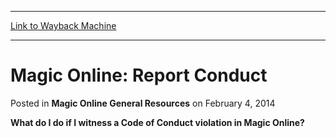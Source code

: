 
---
[Link to Wayback Machine](https://web.archive.org/web/20150123034717/http://magic.wizards.com/en/articles/archive/mtgo-general-resources/magic-online-report-conduct-2014-02-04)

[_metadata_:description]:- "What do I do if I witness a Code of Conduct violation in Magic Online?  If you witness or are subject to a violation of the Magic Online Code of Conduct, please first take a screenshot of the incident. You can find out how to take and attach screenshots by clicking here. I have that screenshot. Now what?"
[_metadata_:generator]:- "Drupal 7 (http://drupal.org)"
[_metadata_:node]:- "153986"
[_metadata_:publish_date]:- "2014-02-04"
[_metadata_:source]:- "div-main-content"
[_metadata_:title]:- "Magic Online: Report Conduct"
[_metadata_:wayback_capture_timestamp]:- "2015-01-23 03:47:17"
[_metadata_:wayback_raw_url]:- "https://web.archive.org/web/20150123034717id_/http://magic.wizards.com/en/articles/archive/mtgo-general-resources/magic-online-report-conduct-2014-02-04"
[_metadata_:wayback_url]:- "http://magic.wizards.com/en/articles/archive/mtgo-general-resources/magic-online-report-conduct-2014-02-04"
---


Magic Online: Report Conduct
============================



 Posted in **Magic Online General Resources**
 on February 4, 2014 









**What do I do if I witness a Code of Conduct violation in Magic Online?**   









